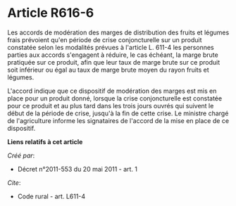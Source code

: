 # Article R616-6

Les accords de modération des marges de distribution des fruits et légumes frais prévoient qu'en période de crise
conjoncturelle sur un produit constatée selon les modalités prévues à l'article L. 611-4 les personnes parties aux accords
s'engagent à réduire, le cas échéant, la marge brute pratiquée sur ce produit, afin que leur taux de marge brute sur ce
produit soit inférieur ou égal au taux de marge brute moyen du rayon fruits et légumes. 

L'accord indique que ce dispositif de modération des marges est mis en place pour un produit donné, lorsque la crise
conjoncturelle est constatée pour ce produit et au plus tard dans les trois jours ouvrés qui suivent le début de la période
de crise, jusqu'à la fin de cette crise. Le ministre chargé de l'agriculture informe les signataires de l'accord de la mise
en place de ce dispositif.

**Liens relatifs à cet article**

_Créé par_:

  - Décret n°2011-553 du 20 mai 2011 - art. 1

_Cite_:

  - Code rural - art. L611-4
